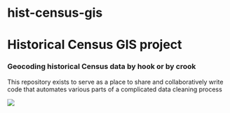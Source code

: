 # hist-census-gis
<h1>Historical Census GIS project</h1>
<h3>Geocoding historical Census data by hook or by crook</h3>
<p>This repository exists to serve as a place to share and collaboratively write code that automates various parts of a complicated data cleaning process</p>
<img src="ProjectFlow.png"></img>

